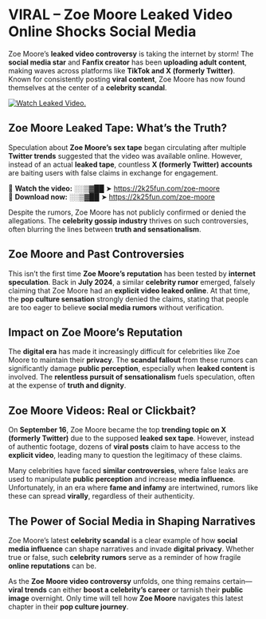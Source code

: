 # VIRAL – Zoe Moore Leaked Video Online Shocks Social Media 

Zoe Moore’s **leaked video controversy** is taking the internet by storm! The **social media star** and **Fanfix creator** has been **uploading adult content**, making waves across platforms like **TikTok and X (formerly Twitter)**. Known for consistently posting **viral content**, Zoe Moore has now found themselves at the center of a **celebrity scandal**.  

[![Watch Leaked Video.](https://miro.medium.com/v2/resize:fit:828/format:webp/1*cilzJN44JGOrTw9NJCrNHA.gif "Watch Leaked Video")](https://2k25fun.com/zoe-moore)

## **Zoe Moore Leaked Tape: What’s the Truth?**  
Speculation about **Zoe Moore’s sex tape** began circulating after multiple **Twitter trends** suggested that the video was available online. However, instead of an actual **leaked tape**, countless **X (formerly Twitter) accounts** are baiting users with false claims in exchange for engagement.  

🔹 **Watch the video:** ░░▒▓██ ➤ https://2k25fun.com/zoe-moore  
🔹 **Download now:** ░░▒▓██ ➤ https://2k25fun.com/zoe-moore  

Despite the rumors, Zoe Moore has not publicly confirmed or denied the allegations. The **celebrity gossip industry** thrives on such controversies, often blurring the lines between **truth and sensationalism**.  

## **Zoe Moore and Past Controversies**  
This isn’t the first time **Zoe Moore’s reputation** has been tested by **internet speculation**. Back in **July 2024**, a similar **celebrity rumor** emerged, falsely claiming that Zoe Moore had an **explicit video leaked online**. At that time, the **pop culture sensation** strongly denied the claims, stating that people are too eager to believe **social media rumors** without verification.  

## **Impact on Zoe Moore’s Reputation**  
The **digital era** has made it increasingly difficult for celebrities like Zoe Moore to maintain their **privacy**. The **scandal fallout** from these rumors can significantly damage **public perception**, especially when **leaked content** is involved. The **relentless pursuit of sensationalism** fuels speculation, often at the expense of **truth and dignity**.  

## **Zoe Moore Videos: Real or Clickbait?**  
On **September 16**, Zoe Moore became the top **trending topic on X (formerly Twitter)** due to the supposed **leaked sex tape**. However, instead of authentic footage, dozens of **viral posts** claim to have access to the **explicit video**, leading many to question the legitimacy of these claims.  

Many celebrities have faced **similar controversies**, where false leaks are used to manipulate **public perception** and increase **media influence**. Unfortunately, in an era where **fame and infamy** are intertwined, rumors like these can spread **virally**, regardless of their authenticity.  

## **The Power of Social Media in Shaping Narratives**  
Zoe Moore’s latest **celebrity scandal** is a clear example of how **social media influence** can shape narratives and invade **digital privacy**. Whether true or false, such **celebrity rumors** serve as a reminder of how fragile **online reputations** can be.  

As the **Zoe Moore video controversy** unfolds, one thing remains certain—**viral trends** can either **boost a celebrity’s career** or tarnish their **public image** overnight. Only time will tell how **Zoe Moore** navigates this latest chapter in their **pop culture journey**. 